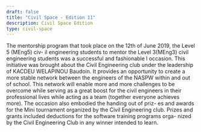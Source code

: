 ```yaml
---
draft: false
title: "Civil Space - Edition 11"
description: Civil Space Edition
type: civil-space
---
```


The mentorship program that took place on the
12th of June 2019, the Level 5 (MEng5) civ-
il engineering students to mentor the Level
3(MEng3) civil engineering students was a successful
and fashionable l occasion. This initiative was brought
about the Civil Engineering club under the leadership
of KACDEU WELAPINOU Baudoin. It provides an
opportunity to create a more stable network between
the engineers of the NASPW within and out of school.
This network will enable more and more challenges to
be overcome while serving as a great boost for the civil
engineers in their professional lives while acting as a
team (together everyone achieves more).
The occasion also embodied the handing out of priz-
es and awards for the Mini tournament organized by
the Civil Engineering club. Prizes and grants included
deductions for the software training programs orga-
nized by the Civil Engineering Club in any winner
intended to learn.
